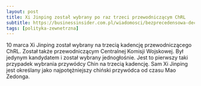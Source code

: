 ```yaml
---
layout: post
title: Xi Jinping został wybrany po raz trzeci przewodniczącym ChRL
subtitle: https://businessinsider.com.pl/wiadomosci/bezprecedensowa-decyzja-w-chinach-chodzi-o-xi-jinpinga/5mv3dxc
tags: [polityka-zewnetrzna]
---
```


10 marca Xi Jinping został wybrany na trzecią kadencję przewodniczącego ChRL. Został także przewodniczącym Centralnej Komisji Wojskowej. Był jedynym kandydatem i został wybrany jednogłośnie. Jest to pierwszy taki przypadek wybrania przywódcy Chin na trzecią kadencję. Sam Xi Jinping jest określany jako najpotężniejszy chiński przywódca od czasu Mao Zedonga.
